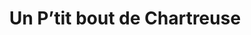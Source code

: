 ---
title: "Un P’tit bout de Chartreuse"
url: /coublevie/un-ptit-bout-de-chartreuse/
shop: commodité
---